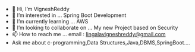 - 👋 Hi, I’m VigneshReddy
- 👀 I’m interested in ... Spring Boot Development
- 🌱 I’m currently learning ... AWS
- 💞️ I’m looking to collaborate on ... My new Project based on Security
- 📫 How to reach me ... email : lingalavigneshreddy@gmail.com
- Ask me about c-programming,Data Structures,Java,DBMS,SpringBoot....
<!---
VigneshReddy-cmd/VigneshReddy-cmd is a ✨ special ✨ repository because its `README.md` (this file) appears on your GitHub profile.
You can click the Preview link to take a look at your changes.
--->
